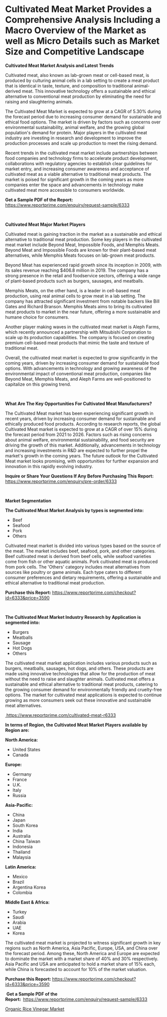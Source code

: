 <p><h1>Cultivated Meat Market Provides a Comprehensive Analysis Including a Macro Overview of the Market as well as Micro Details such as Market Size and Competitive Landscape</h1></p><p><strong>Cultivated Meat Market Analysis and Latest Trends</strong></p>
<p><p>Cultivated meat, also known as lab-grown meat or cell-based meat, is produced by culturing animal cells in a lab setting to create a meat product that is identical in taste, texture, and composition to traditional animal-derived meat. This innovative technology offers a sustainable and ethical alternative to conventional meat production by eliminating the need for raising and slaughtering animals.</p><p>The Cultivated Meat Market is expected to grow at a CAGR of 5.30% during the forecast period due to increasing consumer demand for sustainable and ethical food options. The market is driven by factors such as concerns over environmental sustainability, animal welfare, and the growing global population's demand for protein. Major players in the cultivated meat industry are investing in research and development to improve the production processes and scale up production to meet the rising demand.</p><p>Recent trends in the cultivated meat market include partnerships between food companies and technology firms to accelerate product development, collaborations with regulatory agencies to establish clear guidelines for market entry, and increasing consumer awareness and acceptance of cultivated meat as a viable alternative to traditional meat products. The market is poised for significant growth in the coming years as more companies enter the space and advancements in technology make cultivated meat more accessible to consumers worldwide.</p></p>
<p><strong>Get a Sample PDF of the Report:&nbsp;</strong> <a href="https://www.reportprime.com/enquiry/request-sample/6333">https://www.reportprime.com/enquiry/request-sample/6333</a></p>
<p>&nbsp;</p>
<p><strong>Cultivated Meat Major Market Players</strong></p>
<p><p>Cultivated meat is gaining traction in the market as a sustainable and ethical alternative to traditional meat production. Some key players in the cultivated meat market include Beyond Meat, Impossible Foods, and Memphis Meats. Beyond Meat and Impossible Foods are known for their plant-based meat alternatives, while Memphis Meats focuses on lab-grown meat products.</p><p>Beyond Meat has experienced rapid growth since its inception in 2009, with its sales revenue reaching $406.8 million in 2019. The company has a strong presence in the retail and foodservice sectors, offering a wide range of plant-based products such as burgers, sausages, and meatballs.</p><p>Memphis Meats, on the other hand, is a leader in cell-based meat production, using real animal cells to grow meat in a lab setting. The company has attracted significant investment from notable backers like Bill Gates and Richard Branson. Memphis Meats aims to bring its cultivated meat products to market in the near future, offering a more sustainable and humane choice for consumers.</p><p>Another player making waves in the cultivated meat market is Aleph Farms, which recently announced a partnership with Mitsubishi Corporation to scale up its production capabilities. The company is focused on creating premium cell-based meat products that mimic the taste and texture of traditional meat.</p><p>Overall, the cultivated meat market is expected to grow significantly in the coming years, driven by increasing consumer demand for sustainable food options. With advancements in technology and growing awareness of the environmental impact of conventional meat production, companies like Beyond Meat, Memphis Meats, and Aleph Farms are well-positioned to capitalize on this growing trend.</p></p>
<p>&nbsp;</p>
<p><strong>What Are The Key Opportunities For Cultivated Meat Manufacturers?</strong></p>
<p><p>The Cultivated Meat market has been experiencing significant growth in recent years, driven by increasing consumer demand for sustainable and ethically produced food products. According to research reports, the global Cultivated Meat market is expected to grow at a CAGR of over 15% during the forecast period from 2021 to 2026. Factors such as rising concerns about animal welfare, environmental sustainability, and food security are driving the growth of this market. Additionally, advancements in technology and increasing investments in R&D are expected to further propel the market's growth in the coming years. The future outlook for the Cultivated Meat market looks promising, with opportunities for further expansion and innovation in this rapidly evolving industry.</p></p>
<p><strong>Inquire or Share Your Questions If Any Before Purchasing This Report:</strong> <a href="https://www.reportprime.com/enquiry/pre-order/6333">https://www.reportprime.com/enquiry/pre-order/6333</a></p>
<p>&nbsp;</p>
<p><strong>Market Segmentation</strong></p>
<p><strong>The Cultivated Meat Market Analysis by types is segmented into:</strong></p>
<p><ul><li>Beef</li><li>Seafood</li><li>Pork</li><li>Others</li></ul></p>
<p><p>Cultivated meat market is divided into various types based on the source of the meat. The market includes beef, seafood, pork, and other categories. Beef cultivated meat is derived from beef cells, while seafood varieties come from fish or other aquatic animals. Pork cultivated meat is produced from pork cells. The 'Others' category includes meat alternatives from sources like poultry or game animals. Each type caters to different consumer preferences and dietary requirements, offering a sustainable and ethical alternative to traditional meat production.</p></p>
<p><strong>Purchase this Report:&nbsp;</strong><a href="https://www.reportprime.com/checkout?id=6333&price=3590">https://www.reportprime.com/checkout?id=6333&price=3590</a></p>
<p>&nbsp;</p>
<p><strong>The Cultivated Meat Market Industry Research by Application is segmented into:</strong></p>
<p><ul><li>Burgers</li><li>Meatballs</li><li>Sausage</li><li>Hot Dogs</li><li>Others</li></ul></p>
<p><p>The cultivated meat market application includes various products such as burgers, meatballs, sausages, hot dogs, and others. These products are made using innovative technologies that allow for the production of meat without the need to raise and slaughter animals. Cultivated meat offers a sustainable and ethical alternative to traditional meat products, catering to the growing consumer demand for environmentally friendly and cruelty-free options. The market for cultivated meat applications is expected to continue growing as more consumers seek out these innovative and sustainable meat alternatives.</p></p>
<p><a href="https://www.reportprime.com/cultivated-meat-r6333">&nbsp;https://www.reportprime.com/cultivated-meat-r6333</a></p>
<p><strong>In terms of Region, the Cultivated Meat Market Players available by Region are:</strong></p>
<p>
    <p> <strong> North America: </strong>
        <ul>
            <li>United States</li>
            <li>Canada</li>
        </ul>
        </p> 
    <p> <strong> Europe: </strong>
        <ul>
            <li>Germany</li>
            <li>France</li>
            <li>U.K.</li>
            <li>Italy</li>
            <li>Russia</li>
        </ul>
        </p> 
    <p> <strong> Asia-Pacific: </strong>
        <ul>
            <li>China</li>
            <li>Japan</li>
            <li>South Korea</li>
            <li>India</li>
            <li>Australia</li>
            <li>China Taiwan</li>
            <li>Indonesia</li>
            <li>Thailand</li>
            <li>Malaysia</li>
        </ul>
        </p> 
    <p> <strong> Latin America: </strong>
        <ul>
            <li>Mexico</li>
            <li>Brazil</li>
            <li>Argentina Korea</li>
            <li>Colombia</li>
        </ul>
        </p> 
    <p> <strong> Middle East & Africa: </strong>
        <ul>
            <li>Turkey</li>
            <li>Saudi</li>
            <li>Arabia</li>
            <li>UAE</li>
            <li>Korea</li>
        </ul>
    </p>
    </p>
<p><p>The cultivated meat market is projected to witness significant growth in key regions such as North America, Asia Pacific, Europe, USA, and China over the forecast period. Among these, North America and Europe are expected to dominate the market with a market share of 40% and 30% respectively. Asia Pacific and USA are anticipated to hold a market share of 15% each, while China is forecasted to account for 10% of the market valuation.</p></p>
<p><strong>Purchase this Report: </strong><a href="https://www.reportprime.com/checkout?id=6333&price=3590">https://www.reportprime.com/checkout?id=6333&price=3590</a></p>
<p>&nbsp;<strong>Get a Sample PDF of the Report:&nbsp;&nbsp;</strong><a href="https://www.reportprime.com/enquiry/request-sample/6333">https://www.reportprime.com/enquiry/request-sample/6333</a></p>
<p><strong></strong></p>
<p><p><a href="https://github.com/JosephWillisbXXgf/Market-Research-Report-List-1/blob/main/organic-rice-vinegar-market.md">Organic Rice Vinegar Market</a></p></p>